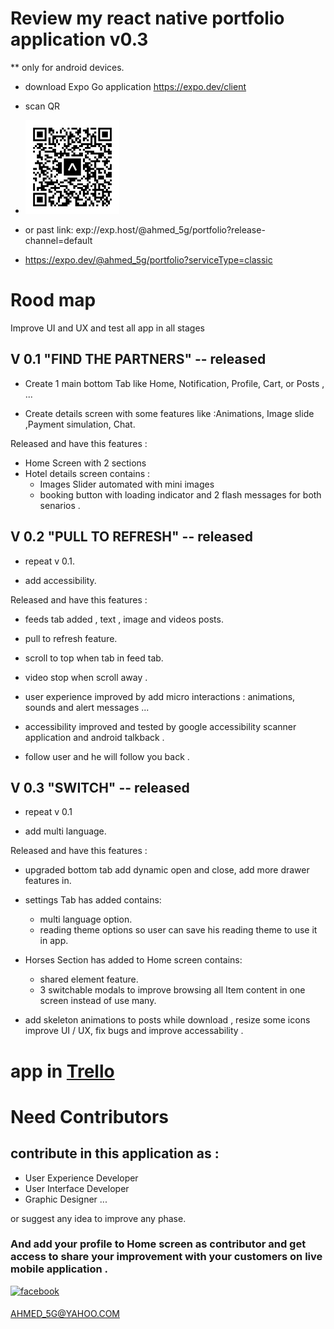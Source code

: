 # Review my react native portfolio application v0.3

\*\* only for android devices.

- download Expo Go application https://expo.dev/client

- scan QR

- <a href="exp://exp.host/@ahmed_5g/portfolio?release-channel=default">

  <img
     width=150 height= 150
      src="./assets/images/expo-go-portfolio-default.svg">
  </a>

- or past link:
  exp://exp.host/@ahmed_5g/portfolio?release-channel=default

- https://expo.dev/@ahmed_5g/portfolio?serviceType=classic

# Rood map

Improve UI and UX and test all app in all stages

## V 0.1 "FIND THE PARTNERS" -- released

- Create 1 main bottom Tab like Home, Notification, Profile, Cart, or Posts , ...

- Create details screen with some features like :Animations, Image slide ,Payment simulation, Chat.

Released and have this features :

- Home Screen with 2 sections
- Hotel details screen contains :
  - Images Slider automated with mini images
  - booking button with loading indicator and 2 flash messages for both senarios .

## V 0.2 "PULL TO REFRESH" -- released

- repeat v 0.1.

- add accessibility.

Released and have this features :

- feeds tab added , text , image and videos posts.

- pull to refresh feature.

- scroll to top when tab in feed tab.

- video stop when scroll away .

- user experience improved by add micro interactions :  animations, sounds and alert messages ...

- accessibility improved and tested by google accessibility scanner application and android talkback .

- follow user and he will follow you back .

## V 0.3 "SWITCH" -- released

- repeat v 0.1

- add multi language.

Released and have this features :

- upgraded bottom tab add dynamic open and close, add more drawer features in.

- settings Tab has added contains:

  - multi language option.
  - reading theme options so user can save his reading theme to use it in app.

- Horses Section has added to Home screen contains:

  - shared element feature.
  - 3 switchable modals to improve browsing all Item content in one screen instead of use many.

- add skeleton animations to posts while download , resize some icons improve UI / UX, fix bugs and improve accessability .

# app in [Trello](https://trello.com/b/LCgVV444/portfolio)

# Need Contributors

## contribute in this application as :

- User Experience Developer
- User Interface Developer
- Graphic Designer
  ...

or suggest any idea to improve any phase.

### And add your profile to Home screen as contributor and get access to share your improvement with your customers on live mobile application .

 <a href="https://www.facebook.com/profile.php?id=100086148849098" target="_blank">
<img src=https://img.shields.io/badge/facebook-%232E87FB.svg?&style=for-the-badge&logo=facebook&logoColor=white alt=facebook style="margin-bottom: 5px;" />
</a>

AHMED_5G@YAHOO.COM
